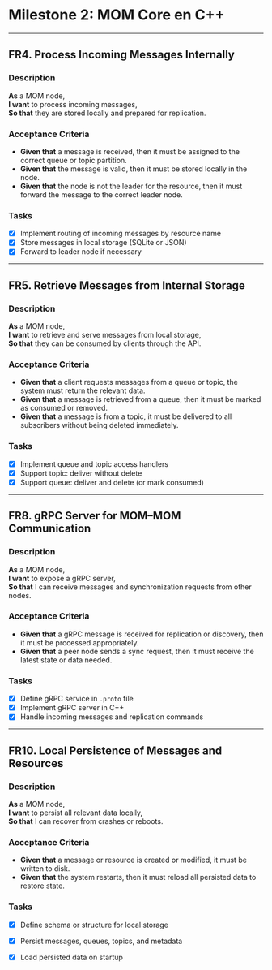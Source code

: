 
# Milestone 2: MOM Core en C++

---

## FR4. Process Incoming Messages Internally

### Description
**As** a MOM node,  
**I want** to process incoming messages,  
**So that** they are stored locally and prepared for replication.

### Acceptance Criteria
- **Given that** a message is received, then it must be assigned to the correct queue or topic partition.
- **Given that** the message is valid, then it must be stored locally in the node.
- **Given that** the node is not the leader for the resource, then it must forward the message to the correct leader node.

### Tasks
- [x] Implement routing of incoming messages by resource name
- [x] Store messages in local storage (SQLite or JSON)
- [x] Forward to leader node if necessary

---

## FR5. Retrieve Messages from Internal Storage

### Description
**As** a MOM node,  
**I want** to retrieve and serve messages from local storage,  
**So that** they can be consumed by clients through the API.

### Acceptance Criteria
- **Given that** a client requests messages from a queue or topic, the system must return the relevant data.
- **Given that** a message is retrieved from a queue, then it must be marked as consumed or removed.
- **Given that** a message is from a topic, it must be delivered to all subscribers without being deleted immediately.

### Tasks
- [x] Implement queue and topic access handlers
- [x] Support topic: deliver without delete
- [x] Support queue: deliver and delete (or mark consumed)

---

## FR8. gRPC Server for MOM–MOM Communication

### Description
**As** a MOM node,  
**I want** to expose a gRPC server,  
**So that** I can receive messages and synchronization requests from other nodes.

### Acceptance Criteria
- **Given that** a gRPC message is received for replication or discovery, then it must be processed appropriately.
- **Given that** a peer node sends a sync request, then it must receive the latest state or data needed.

### Tasks
- [x] Define gRPC service in `.proto` file
- [x] Implement gRPC server in C++
- [x] Handle incoming messages and replication commands

---

## FR10. Local Persistence of Messages and Resources

### Description
**As** a MOM node,  
**I want** to persist all relevant data locally,  
**So that** I can recover from crashes or reboots.

### Acceptance Criteria
- **Given that** a message or resource is created or modified, it must be written to disk.
- **Given that** the system restarts, then it must reload all persisted data to restore state.

### Tasks
- [x] Define schema or structure for local storage
- [x] Persist messages, queues, topics, and metadata
- [x] Load persisted data on startup

